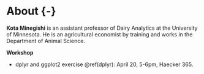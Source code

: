 
# About {-} 

__Kota Minegishi__ is an assistant professor of Dairy Analytics at the University of Minnesota. He is an agricultural economist by training and works in the Department of Animal Science.    


__Workshop__ 

- dplyr and ggplot2 exercise \@ref(dplyr): April 20, 5-6pm, Haecker 365. 




